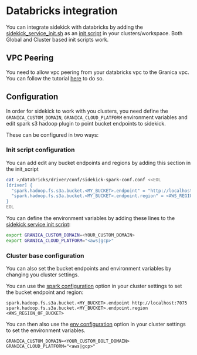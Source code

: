 # Databricks integration

You can integrate sidekick with databricks by adding the [sidekick_service_init.sh](./sidekick_service_init.sh) as an [init script](https://docs.databricks.com/clusters/init-scripts.html) in your clusters/workspace. Both Global and Cluster based init scripts work.

## VPC Peering

You need to allow vpc peering from your databricks vpc to the Granica vpc. You can follow the tutorial [here](https://xyz.projectn.co/vpc-peering) to do so.

## Configuration

In order for sidekick to work with you clusters, you need define the `GRANICA_CUSTOM_DOMAIN`, `GRANICA_CLOUD_PLATFORM` environment variables and edit spark s3 hadoop plugin to point bucket endpoints to sidekick.

These can be configured in two ways:

### Init script configuration

You can add edit any bucket endpoints and regions by adding this section in the init_script

```bash
cat >/databricks/driver/conf/sidekick-spark-conf.conf <<EOL
[driver] {
  "spark.hadoop.fs.s3a.bucket.<MY_BUCKET>.endpoint" = "http://localhost:7075"
  "spark.hadoop.fs.s3a.bucket.<MY_BUCKET>.endpoint.region" = <AWS_REGION_OF_BUCKET>
}
EOL
```

You can define the environment variables by adding these lines to the [sidekick service init script](./sidekick_service_init.sh):

```bash
export GRANICA_CUSTOM_DOMAIN=<YOUR_CUSTOM_DOMAIN>
export GRANICA_CLOUD_PLATFORM="<aws|gcp>"
```

### Cluster base configuration

You can also set the bucket endpoints and environment variables by changing you cluster settings.

You can use the [spark configuration](https://docs.databricks.com/clusters/configure.html#spark-configuration) option in your cluster settings to set the bucket endpoint and region:

```
spark.hadoop.fs.s3a.bucket.<MY_BUCKET>.endpoint http://localhost:7075
spark.hadoop.fs.s3a.bucket.<MY_BUCKET>.endpoint.region <AWS_REGION_OF_BUCKET>
```

You can then also use the [env configuration](https://docs.databricks.com/clusters/configure.html#environment-variables) option in your cluster settings to set the environment variables.

```
GRANICA_CUSTOM_DOMAIN=<YOUR_CUSTOM_BOLT_DOMAIN>
GRANICA_CLOUD_PLATFORM="<aws|gcp>"
```
